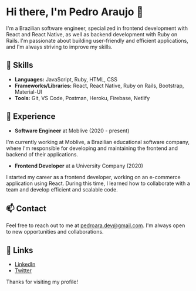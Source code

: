 # Hi there, I'm Pedro Araujo 👋

I'm a Brazilian software engineer, specialized in frontend development with React and React Native, as well as backend development with Ruby on Rails. I'm passionate about building user-friendly and efficient applications, and I'm always striving to improve my skills.

## 🚀 Skills

- **Languages:** JavaScript, Ruby, HTML, CSS
- **Frameworks/Libraries:** React, React Native, Ruby on Rails, Bootstrap, Material-UI
- **Tools:** Git, VS Code, Postman, Heroku, Firebase, Netlify

## 💼 Experience

- **Software Engineer** at Moblive (2020 - present)

I'm currently working at Moblive, a Brazilian educational software company, where I'm responsible for developing and maintaining the frontend and backend of their applications.

- **Frontend Developer** at a University Company (2020)

I started my career as a frontend developer, working on an e-commerce application using React. During this time, I learned how to collaborate with a team and develop efficient and scalable code.

## 📫 Contact

Feel free to reach out to me at pedroara.dev@gmail.com. I'm always open to new opportunities and collaborations.

## 🔗 Links

- [LinkedIn](https://www.linkedin.com/in/pedroaraujo/)
- [Twitter](https://twitter.com/pedro_araujo__)

Thanks for visiting my profile!

